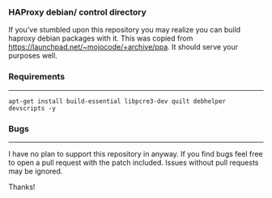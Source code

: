 ### HAProxy debian/ control directory

  If you've stumbled upon this repository you may realize you can build haproxy debian packages with it.  This was copied from https://launchpad.net/~mojocode/+archive/ppa.  It should serve your purposes well.

### Requirements

------------------------------------------------------------------------

    apt-get install build-essential libpcre3-dev quilt debhelper devscripts -y

### Bugs 

------------------------------------------------------------------------

I have no plan to support this repository in anyway.  If you find bugs feel free to open a pull request with the patch included.  Issues without pull requests may be ignored.

Thanks! 
